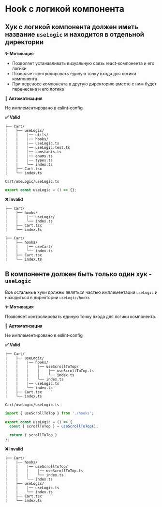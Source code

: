 # Hook с логикой компонента

## Хук с логикой компонента должен иметь название `useLogic` и находится в отдельной директории

**✨ Мотивация**

- Позволяет устанавливать визуальную связь react-компонента и его логики
- Позволяет контролировать единую точку входа для логики компонента
- При переносе компонента в другую директорию вместе с ним будет перенесена и его логика

**🤖 Автоматизация**

Не имплементировано в eslint-config

**✅ Valid**

```
├── Cart/
|    ├── useLogic/ 
|    |    |── utils/
|    |    |── hooks/
|    |    |── useLogic.ts
|    |    |── useLogic.test.ts
|    |    |── constants.ts
|    |    |── enums.ts
|    |    |── types.ts
|    |    └── index.ts
|    ├── Cart.tsx
|    └── index.ts
```

```Cart/useLogic/useLogic.ts```
```ts
export const useLogic = () => {};
```

**❌ Invalid**

```
├── Cart/
|    ├── hooks/ 
|    |    |── useLogic/
|    |    └── index.ts
|    ├── Cart.tsx
|    └── index.ts
```

```
├── Cart/
|    ├── hooks/ 
|    |    |── useCart/
|    |    └── index.ts
|    ├── Cart.tsx
|    └── index.ts
```

## В компоненте должен быть только один хук - `useLogic`

Все остальные хуки должны являться частью имплементации `useLogic` и находиться в директории `useLogic/hooks`

**✨ Мотивация**

Позволяет контролировать единую точку входа для логики компонента.

**🤖 Автоматизация**

Не имплементировано в eslint-config

**✅ Valid**

```
├── Cart/
|    ├── useLogic/ 
|    |    |── hooks/
|    |    |    |── useScrollToTop/
|    |    |    |    |── useScrollToTop.ts
|    |    |    |    └── index.ts
|    |    |    └── index.ts
|    |    |── useLogic.ts
|    |    └── index.ts
|    ├── Cart.tsx
|    └── index.ts
```

```Cart/useLogic/useLogic.ts```
```ts
import { useScrollToTop } from './hooks';

export const useLogic = () => {
  const { scrollToTop } = useScrollToTop();

  return { scrollToTop }
};
```

**❌ Invalid**

```
├── Cart/
|    |── hooks/
|    |    |── useScrollToTop/
|    |    |    |── useScrollToTop.ts
|    |    |    └── index.ts
|    |    └── index.ts
|    ├── useLogic/ 
|    |    |── useLogic.ts
|    |    └── index.ts
|    ├── Cart.tsx
|    └── index.ts
```

